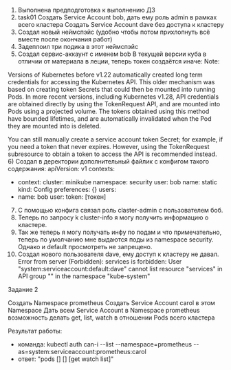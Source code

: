 1) Выполнена предподготовка к выполнению ДЗ
2) task01
Создать Service Account bob, дать ему роль admin в рамках всего кластера
Создать Service Account dave без доступа к кластеру
3) Создал новый неймспэйс (удобно чтобы потом прихлопнуть всё вместе после окончания работ)
4) Задеплоил три подика в этот неймспэйс
5) Создал сервис-аккаунт с именем bob
В текущей версии куба в отличии от материала в леции, теперь токен создаётся иначе:
Note:

Versions of Kubernetes before v1.22 automatically created long term credentials for accessing the Kubernetes API. This older mechanism was based on creating token Secrets that could then be mounted into running Pods. In more recent versions, including Kubernetes v1.28, API credentials are obtained directly by using the TokenRequest API, and are mounted into Pods using a projected volume. The tokens obtained using this method have bounded lifetimes, and are automatically invalidated when the Pod they are mounted into is deleted.

You can still manually create a service account token Secret; for example, if you need a token that never expires. However, using the TokenRequest subresource to obtain a token to access the API is recommended instead.
6) Создал в деректории дополнительный файлик с конфигом такого содержания:
apiVersion: v1
contexts:
- context:
    cluster: minikube
    namespace: security 
    user: bob 
  name: static 
kind: Config
preferences: {}
users:
- name: bob 
  user:
    token: [токен]

7) С помощью конфига связал роль claster-admin с пользователем боб.
8) Теперь по запросу k cluster-info я могу получить информацию о кластере.
9) Так же теперь я могу получать инфу по подам и что примечательно, теперь по умолчанию мне выдаются поды из namespace security. Однако и default просмотреть не запрещено.
10) Создал нового пользователя dave, ему доступ к кластеру не давал. Error from server (Forbidden): services is forbidden: User "system:serviceaccount:default:dave" cannot list resource "services" in API group "" in the namespace "kube-system"

Задание 2

Создать Namespace prometheus
Создать Service Account carol в этом Namespace
Дать всем Service Account в Namespace prometheus возможность
делать get, list, watch в отношении Pods всего кластера

Результат работы:
- команда: kubectl auth can-i --list --namespace=prometheus --as=system:serviceaccount:prometheus:carol
- ответ: "pods                                            []                                    []               [get watch list]"